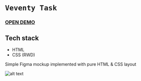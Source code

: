 # `Veventy Task`

### [OPEN DEMO](https://veventy-zadanie.netlify.app/)

## Tech stack
- HTML
- CSS (RWD)

Simple Figma mockup implemented with pure HTML &amp; CSS layout

![alt text]()
